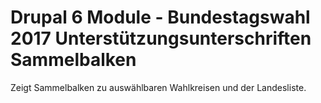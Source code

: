 Drupal 6 Module - Bundestagswahl 2017 Unterstützungsunterschriften Sammelbalken
===============================================================================

Zeigt Sammelbalken zu auswählbaren Wahlkreisen und der Landesliste.